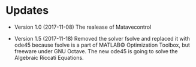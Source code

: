 # Updates

* Version 1.0 (2017-11-08)
 The realease of Matavecontrol
 
* Version 1.5 (2017-11-18)
Removed the solver fsolve and replaced it with ode45 because fsolve is a part of MATLAB© Optimization Toolbox, but freeware under GNU Octave. The new ode45 is going to solve the Algebraic Riccati Equations.

 
 
